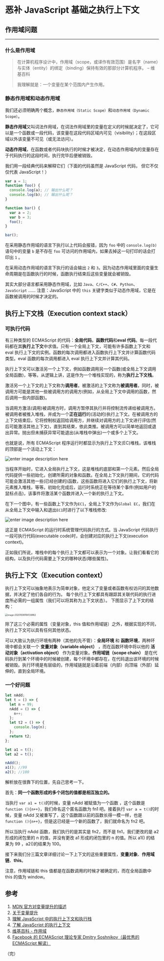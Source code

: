 # 恶补 JavaScript 基础之执行上下文

## 作用域问题

---

### 什么是作用域

> 在计算机程序设计中，作用域（scope，或译作有效范围）是名字（name）与实体（entity）的绑定（binding）保持有效的那部分计算机程序。 – 维基百科
>
> 我理解就是：一个变量在某个范围内产生作用。

### 静态作用域和动态作用域

我们还必须明确两个概念，`静态作用域（Static Scope）`和`动态作用域（Dynamic Scope）`。

**静态作用域**又叫词法作用域，在词法作用域里的变量在定义的时候就决定了，它可以是一个函数或一段代码，该变量在这段代码区域内可见（visibility）；在这段区域以外该变量不可见（或无法访问）。

**动态作用域**，在函数或者代码块执行的时候才被决定，在动态作用域内的变量存在于代码执行的这段时间，执行完毕后便被销毁。

我们用一段经典代码来解释它们（下面的代码虽然是 JavaScript 代码， 但它不仅仅代表 JavaScript！）

```javascript
var a = 1;
function foo() {
  console.log(a); // 输出什么呢？
  console.log(b); // 输出什么呢？
}

function bar() {
  var a = 2;
  var b = 3;
  foo();
}

bar();
```

在采用静态作用域的语言下执行以上代码会报错，因为 `foo` 中的 `console.log(b)` 语句中的变量 `b` 是不存在 `foo` 可访问的作用域内，如果去掉这一句打印的话会打印出 `1` 。

在采用动态作用域的语言下执行的话会输出 `2` 和 `3`。因为动态作用域里面的变量生命周期是在函数执行的时候，函数执行结束后这些变量就会被销毁。

其实大部分语言都采用静态作用域，比如 `Java`、`C/C++`、`C#`、`Python`、`JavaScript` …… 注意：JavaScript 中的 `this` 关键字类似于动态作用域，它是在函数被调用的时候才决定的。

## 执行上下文栈（Execution context stack）

### 可执行代码

有三种类型的 ECMAScript 的代码：**全局代码**，**函数代码**和**eval 代码**。每一段代码都在其**执行上下文**中求值。只有一个全局上下文，可能有许多函数上下文和 eval 执行上下文的实例。函数的每次调用都进入函数执行上下文并计算函数代码类型。eval 函数的每次调用都进入 eval 执行上下文并计算其代码。

执行上下文可以激活另一个上下文，例如函数调用另一个函数(或全局上下文调用全局函数)，等等。从逻辑上讲，这是作为一个堆栈实现的，称为**执行上下文栈**。

激活另一个上下文的上下文称为**调用者**。被激活的上下文称为**被调用者**。同时，被调用方可能是其他一些被调用方的调用方(例如，从全局上下文中调用的函数，然后调用一些内部函数)。

当调用方激活(调用)被调用方时，调用方暂停其执行并将控制流传递给被调用方。被调用者被推入堆栈，并成为一个**正在运行**的(活动的)执行上下文。在被调用方的上下文结束后，它将控制权返回给调用方，并继续对调用方的上下文进行评估(然后可能激活其他上下文)，直到其结束，依此类推。被调用方可以简单地返回或退出异常。抛出但未捕获异常可能退出(从堆栈中弹出)一个或多个上下文。

也就是说，所有 ECMAScript 程序运行时都显示为执行上下文(EC)堆栈，该堆栈的顶部是一个活动上下文：

![enter image description here](https://lib.sixtyden.com/%E6%89%A7%E8%A1%8C%E4%B8%8A%E4%B8%8B%E6%96%87%E6%A0%88.png)

当程序开始时，它进入全局执行上下文，这是堆栈的底部和第一个元素。然后全局代码提供一些初始化，创建所需的对象和函数。在全局上下文执行期间，它的代码可能会激活其他一些(已经创建的)函数，这些函数将进入它们的执行上下文，将新元素推入堆栈，等等。初始化完成后，运行时系统正在等待某个事件(例如用户的鼠标点击)，该事件将激活某个函数并进入一个新的执行上下文。

在下一个图中，有一些函数上下文作为`EC1`，全局上下文作为`Global EC`，我们在从全局上下文中输入和退出`EC1`时进行了以下堆栈修改:

![enter image description here](https://lib.sixtyden.com/%E6%89%A7%E8%A1%8C%E4%B8%8A%E4%B8%8B%E6%96%87%E6%A0%88%E7%9A%84%E5%8F%98%E5%8C%96%E8%BF%87%E7%A8%8B.png)

这正是 ECMAScript 的运行时系统管理代码执行的方式。当 JavaScript 代码执行一段可执行代码(executable code)时，会创建对应的执行上下文(execution context)。

正如我们所说，堆栈中的每个执行上下文都可以表示为一个对象。让我们看看它的结构，以及执行代码需要上下文的哪种状态(哪些属性)。

## 执行上下文（Execution context）

执行上下文可以抽象地表示为简单对象，他定义了变量或者函数有权访问的其他数据，并决定了他们各自的行为。 每个执行上下文都具有跟踪其关联代码的执行进度所必需的一组属性（我们可以将其称为上下文状态）。 下图显示了上下文的结构：

<img src="https://lib.sixtyden.com/typora-image-20201006194134862.png" alt="image-20201006194134862" style="zoom:50%;" />

除了这三个必需的属性（变量对象，this 值和作用域链）之外，根据实现的不同，执行上下文可以具有任何其他状态。

可以大致认为执行环境有两种（其他的先不管）：**全局环境** 和 **函数环境**，两种环境中都会关联一个 **变量对象（variable object）** ，而在函数环境中将以他的 **活动对象（activation object）** 作为变量对象。**作用域链（scope chain）** 是在代码执行到某个环境中的时候被创建，每个环境中都存在，在代码退出该环境的时候被销毁。执行环境是有层级的，作用域链就是沿着前端（内部）向顶端（外部）延伸的，直到全局环境。

### 一个好问题

```javascript
let nAdd;
let t = () => {
  let n = 99;
  nAdd = () => {
    n++;
  };
  let t2 = () => {
    console.log(n);
  };
  return t2;
};

let a1 = t();
let a2 = t();

nAdd();
a1(); //99
a2(); //100
```

解析放在很靠下的位置，先自己思考一下。

首先：**同一个函数形成的多个闭包的值都是相互独立的。**

当执行 `var a1 = t()`的时候，变量 nAdd 被赋值为一个函数 ，这个函数是`function (){n++}`，我们命名这个匿名函数为 fn1 吧。接着执行 `var a = t()`的时候，变量 nAdd 又被重写了，这个函数跟以前的函数长得一模一样，也是`function (){n++}`，但是这已经是一个新的函数了，我们就命名为 fn2 吧。

所以当执行 nAdd 函数，我们执行的是其实是 fn2，而不是 fn1，我们更改的是 a2 形成的闭包里的 n 的值，并没有更改 a1 形成的闭包里的 n 的值。所以 a1() 的结果为 99 ，a2()的结果为 100。

接下来我们分三篇文章详细讨论一下上下文的这些重要属性，**变量对象**、**作用域链**、**this**。

注意，作用域链和 this 值都是在函数调用的时候才被确定的，而在全局函数中 this 的值为 window。

## 参考

1. [MDN 官方对变量提升的描述](https://developer.mozilla.org/en-US/docs/Web/JavaScript/Guide/Grammar_and_Types#Variable_hoisting)
2. [关于变量提升](https://stackoverflow.com/questions/31219420/are-variables-declared-with-let-or-const-not-hoisted-in-es6#)
3. [理解 JavaScript 中的执行上下文和执行栈](https://juejin.im/post/5ba32171f265da0ab719a6d7)
4. [了解 JavaScript 的执行上下文](https://yanhaijing.com/javascript/2014/04/29/what-is-the-execution-context-in-javascript/)
5. [维基百科 - 作用域](https://zh.wikipedia.org/wiki/作用域)
6. [Facebook 的 ECMAScript 理论专家 Dmitry Soshnikov（最优秀的 ECMAScript 解读）](http://dmitrysoshnikov.com/ecmascript/javascript-the-core/#execution-context-stack)

（完）
